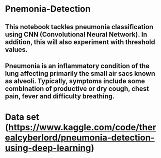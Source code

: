 # Pnemonia-Detection

## This notebook tackles pneumonia classification using CNN (Convolutional Neural Network). In addition, this will also experiment with threshold values.

## Pneumonia is an inflammatory condition of the lung affecting primarily the small air sacs known as alveoli. Typically, symptoms include some combination of productive or dry cough, chest pain, fever and difficulty breathing.

# <b> Data set (https://www.kaggle.com/code/therealcyberlord/pneumonia-detection-using-deep-learning)</b>
